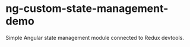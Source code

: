 # ng-custom-state-management-demo
Simple Angular state management module connected to Redux devtools.
